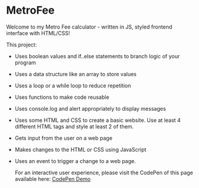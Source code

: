 # MetroFee

Welcome to my Metro Fee calculator - written in JS, styled frontend interface with HTML/CSS!

This project:
+ Uses boolean values and if..else statements to branch logic of your program
+ Uses a data structure like an array to store values
+ Uses a loop or a while loop to reduce repetition
+ Uses functions to make code reusable
+ Uses console.log and alert appropriately to display messages
+ Uses some HTML and CSS to create a basic website. Use at least 4 different HTML tags
and style at least 2 of them. 
+ Gets input from the user on a web page
+ Makes changes to the HTML or CSS using JavaScript
+ Uses an event to trigger a change to a web page.

  For an interactive user experience, please visit the CodePen of this page available here: [CodePen Demo](https://codepen.io/Anu-Bazar-the-lessful/pen/mdoyObo)
  

